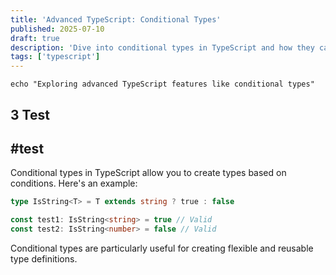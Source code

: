 ```yaml
---
title: 'Advanced TypeScript: Conditional Types'
published: 2025-07-10
draft: true
description: 'Dive into conditional types in TypeScript and how they can enhance type safety.'
tags: ['typescript']
---
```


```shell
echo "Exploring advanced TypeScript features like conditional types"
```

## 3 Test

## #test

Conditional types in TypeScript allow you to create types based on conditions. Here's an example:

```typescript
type IsString<T> = T extends string ? true : false

const test1: IsString<string> = true // Valid
const test2: IsString<number> = false // Valid
```

Conditional types are particularly useful for creating flexible and reusable type definitions.
